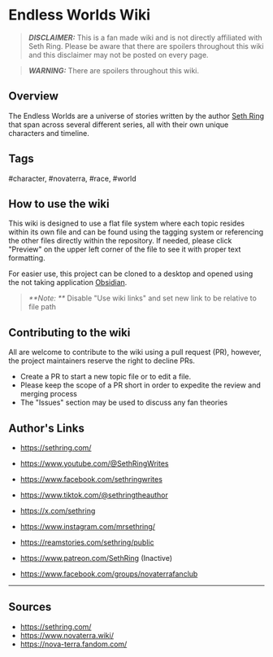 # Endless Worlds Wiki

> **_DISCLAIMER:_** This is a fan made wiki and is not directly affiliated with Seth Ring. Please be aware that there are spoilers throughout this wiki and this disclaimer may not be posted on every page.

> **_WARNING:_** There are spoilers throughout this wiki.

## Overview

The Endless Worlds are a universe of stories written by the author [Seth Ring](https://sethring.com/about-seth-ring/) that span across several different series, all with their own unique characters and timeline.

## Tags

#character, #novaterra, #race, #world

## How to use the wiki

This wiki is designed to use a flat file system where each topic resides within its own file and can be found using the tagging system or referencing the other files directly within the repository. If needed, please click "Preview" on the upper left corner of the file to see it with proper text formatting.

For easier use, this project can be cloned to a desktop and opened using the not taking application [Obsidian](https://obsidian.md/).

> _**Note: **_ Disable "Use wiki links" and set new link to be relative to file path

## Contributing to the wiki

All are welcome to contribute to the wiki using a pull request (PR), however, the project maintainers reserve the right to decline PRs.

- Create a PR to start a new topic file or to edit a file.
- Please keep the scope of a PR short in order to expedite the review and merging process
- The "Issues" section may be used to discuss any fan theories

## Author's Links
- https://sethring.com/
- https://www.youtube.com/@SethRingWrites
- https://www.facebook.com/sethringwrites
- https://www.tiktok.com/@sethringtheauthor
- https://x.com/sethring
- https://www.instagram.com/mrsethring/
- https://reamstories.com/sethring/public
- https://www.patreon.com/SethRing (Inactive)

- https://www.facebook.com/groups/novaterrafanclub


---
## Sources
- https://sethring.com/
- https://www.novaterra.wiki/
- https://nova-terra.fandom.com/
